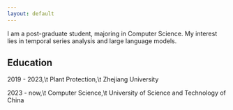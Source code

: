 ```yaml
---
layout: default
---
```


I am a post-graduate student, majoring in Computer Science. My interest lies in temporal series analysis and large language models.

## Education

2019 - 2023,\t Plant Protection,\t Zhejiang University

2023 - now,\t Computer Science,\t University of Science and Technology of China

